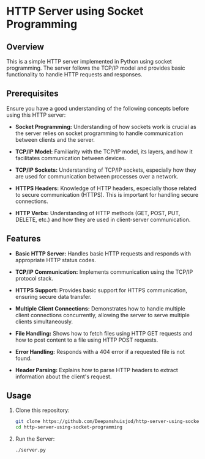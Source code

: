 # HTTP Server using Socket Programming

## Overview

This is a simple HTTP server implemented in Python using socket programming. The server follows the TCP/IP model and provides basic functionality to handle HTTP requests and responses.

## Prerequisites

Ensure you have a good understanding of the following concepts before using this HTTP server:

- **Socket Programming:** Understanding of how sockets work is crucial as the server relies on socket programming to handle communication between clients and the server.

- **TCP/IP Model:** Familiarity with the TCP/IP model, its layers, and how it facilitates communication between devices.

- **TCP/IP Sockets:** Understanding of TCP/IP sockets, especially how they are used for communication between processes over a network.

- **HTTPS Headers:** Knowledge of HTTP headers, especially those related to secure communication (HTTPS). This is important for handling secure connections.

- **HTTP Verbs:** Understanding of HTTP methods (GET, POST, PUT, DELETE, etc.) and how they are used in client-server communication.

## Features


- **Basic HTTP Server:** Handles basic HTTP requests and responds with appropriate HTTP status codes.

- **TCP/IP Communication:** Implements communication using the TCP/IP protocol stack.

- **HTTPS Support:** Provides basic support for HTTPS communication, ensuring secure data transfer.

- **Multiple Client Connections:** Demonstrates how to handle multiple client connections concurrently, allowing the server to serve multiple clients simultaneously.

- **File Handling:** Shows how to fetch files using HTTP GET requests and how to post content to a file using HTTP POST requests.

- **Error Handling:** Responds with a 404 error if a requested file is not found.

- **Header Parsing:** Explains how to parse HTTP headers to extract information about the client's request.


## Usage

1. Clone this repository:

   ```bash
   git clone https://github.com/Deepanshuisjod/http-server-using-socket-programming.git
   cd http-server-using-socket-programming
2. Run the Server:

     ```bash
   ./server.py
